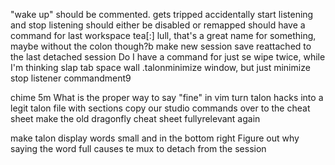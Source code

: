 "wake up" should be commented. gets tripped accidentally
	start listening and stop listening should either be disabled or remapped
should have a command for last workspace
tea[:]
	lull, that's a great name for something, maybe without the colon though?b
	make new session save
	reattached to the last detached session
	Do I have a command for just se wipe twice, while I'm thinking slap
tab space wall
.talonminimize window, but just minimize stop listener commandment9

chime 5m
What is the proper way to say "fine" in vim
turn talon hacks into a legit talon file with sections
copy our studio commands over to the cheat sheet
make the old dragonfly cheat sheet fullyrelevant again

make talon display words small and in the bottom right
Figure out why saying the word full causes  te mux to detach from the session
